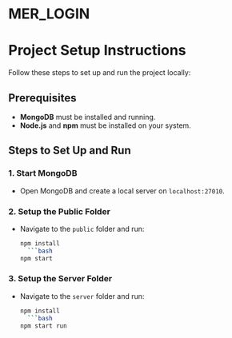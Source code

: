# MER_LOGIN
 
# Project Setup Instructions

Follow these steps to set up and run the project locally:

## Prerequisites
- **MongoDB** must be installed and running.
- **Node.js** and **npm** must be installed on your system.

## Steps to Set Up and Run

### 1. Start MongoDB
- Open MongoDB and create a local server on `localhost:27010`.

### 2. Setup the Public Folder
- Navigate to the `public` folder and run:
   ```bash
   npm install
     ```bash
   npm start

### 3. Setup the Server Folder
- Navigate to the `server` folder and run:
   ```bash
   npm install
     ```bash
   npm start run
   
